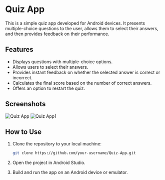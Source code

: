 # Quiz App

This is a simple quiz app developed for Android devices. It presents multiple-choice questions to the user, allows them to select their answers, and then provides feedback on their performance.

## Features

- Displays questions with multiple-choice options.
- Allows users to select their answers.
- Provides instant feedback on whether the selected answer is correct or incorrect.
- Calculates the final score based on the number of correct answers.
- Offers an option to restart the quiz.

## Screenshots

![Quiz App](https://github.com/kurmideepak/Quiz-App/assets/140266333/1cc9b241-d3a5-443a-9c80-111a3ee1e453)
![Quiz App1](https://github.com/kurmideepak/Quiz-App/assets/140266333/fcc11d6e-a46a-48f8-97e5-f63c7f8396ec)




## How to Use

1. Clone the repository to your local machine:

    ```bash
    git clone https://github.com/your-username/Quiz-App.git
    ```

2. Open the project in Android Studio.

3. Build and run the app on an Android device or emulator.


